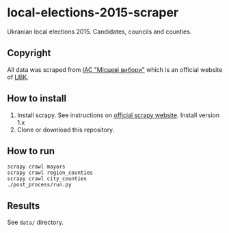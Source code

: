 # local-elections-2015-scraper

Ukranian local elections 2015. Candidates, councils and counties.

## Copyright

All data was scraped from [ІАС "Місцеві вибори"](http://cvk.gov.ua/pls/vm2015/) which is an official website of [ЦВК](http://cvk.gov.ua/).

## How to install

1. Install scrapy. See instructions on [official scrapy website](http://scrapy.org/). Install version 1.x
2. Clone or download this repository.

## How to run

    scrapy crawl mayors
    scrapy crawl region_counties
    scrapy crawl city_counties
    ./post_process/run.py

## Results

See `data/` directory.
